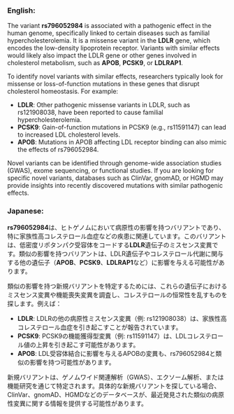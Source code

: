 ### English:
The variant **rs796052984** is associated with a pathogenic effect in the human genome, specifically linked to certain diseases such as familial hypercholesterolemia. It is a missense variant in the **LDLR** gene, which encodes the low-density lipoprotein receptor. Variants with similar effects would likely also impact the LDLR gene or other genes involved in cholesterol metabolism, such as **APOB**, **PCSK9**, or **LDLRAP1**.

To identify novel variants with similar effects, researchers typically look for missense or loss-of-function mutations in these genes that disrupt cholesterol homeostasis. For example:
- **LDLR**: Other pathogenic missense variants in LDLR, such as rs121908038, have been reported to cause familial hypercholesterolemia.
- **PCSK9**: Gain-of-function mutations in PCSK9 (e.g., rs11591147) can lead to increased LDL cholesterol levels.
- **APOB**: Mutations in APOB affecting LDL receptor binding can also mimic the effects of rs796052984.

Novel variants can be identified through genome-wide association studies (GWAS), exome sequencing, or functional studies. If you are looking for specific novel variants, databases such as ClinVar, gnomAD, or HGMD may provide insights into recently discovered mutations with similar pathogenic effects.

### Japanese:
**rs796052984**は、ヒトゲノムにおいて病原性の影響を持つバリアントであり、特に家族性高コレステロール血症などの疾患に関連しています。このバリアントは、低密度リポタンパク受容体をコードする**LDLR**遺伝子のミスセンス変異です。類似の影響を持つバリアントは、LDLR遺伝子やコレステロール代謝に関与する他の遺伝子（**APOB**、**PCSK9**、**LDLRAP1**など）に影響を与える可能性があります。

類似の影響を持つ新規バリアントを特定するためには、これらの遺伝子におけるミスセンス変異や機能喪失変異を調査し、コレステロールの恒常性を乱すものを探します。例えば：
- **LDLR**: LDLRの他の病原性ミスセンス変異（例: rs121908038）は、家族性高コレステロール血症を引き起こすことが報告されています。
- **PCSK9**: PCSK9の機能獲得型変異（例: rs11591147）は、LDLコレステロール値の上昇を引き起こす可能性があります。
- **APOB**: LDL受容体結合に影響を与えるAPOBの変異も、rs796052984と類似の影響を持つ可能性があります。

新規バリアントは、ゲノムワイド関連解析（GWAS）、エクソーム解析、または機能研究を通じて特定されます。具体的な新規バリアントを探している場合、ClinVar、gnomAD、HGMDなどのデータベースが、最近発見された類似の病原性変異に関する情報を提供する可能性があります。